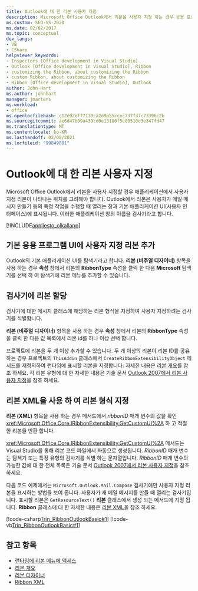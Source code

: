 ```yaml
---
title: Outlook에 대 한 리본 사용자 지정
description: Microsoft Office Outlook에서 리본을 사용자 지정 하는 경우 응용 프로그램에서 사용자 지정 리본이 나타나는 위치를 고려해 야 합니다.
ms.custom: SEO-VS-2020
ms.date: 02/02/2017
ms.topic: conceptual
dev_langs:
- VB
- CSharp
helpviewer_keywords:
- Inspectors [Office development in Visual Studio]
- Outlook [Office development in Visual Studio], Ribbon
- customizing the Ribbon, about customizing the Ribbon
- custom Ribbon, about customizing the Ribbon
- Ribbon [Office development in Visual Studio], Outlook
author: John-Hart
ms.author: johnhart
manager: jmartens
ms.workload:
- office
ms.openlocfilehash: c12e92ef77130ca2d9b55ccec737f37c73396c2b
ms.sourcegitcommit: ae6d47b09a439cd0e13180f5e89510e3e347fd47
ms.translationtype: MT
ms.contentlocale: ko-KR
ms.lasthandoff: 02/08/2021
ms.locfileid: "99849881"
---
```

# <a name="customize-a-ribbon-for-outlook"></a>Outlook에 대 한 리본 사용자 지정
  Microsoft Office Outlook에서 리본을 사용자 지정할 경우 애플리케이션에서 사용자 지정 리본이 나타나는 위치를 고려해야 합니다. Outlook에서 리본은 사용자가 메일 메시지 만들기 등의 특정 작업을 수행할 때 열리는 창과 기본 애플리케이션 UI(사용자 인터페이스)에 표시됩니다. 이러한 애플리케이션 창의 이름을 검사기라고 합니다.

 [!INCLUDE[appliesto_olkallapp](../vsto/includes/appliesto-olkallapp-md.md)]

## <a name="add-a-custom-ribbon-to-the-main-application-ui"></a>기본 응용 프로그램 UI에 사용자 지정 리본 추가
 Outlook의 기본 애플리케이션 UI를 탐색기라고 합니다. **리본 (비주얼 디자이너)** 항목을 사용 하는 경우 **속성** 창에서 리본의 **RibbonType** 속성을 클릭 한 다음 **Microsoft** 탐색기를 선택 하 여 탐색기에 리본 메뉴를 추가할 수 있습니다.

## <a name="assign-a-ribbon-to-an-inspector"></a>검사기에 리본 할당
 검사기에 대한 메시지 클래스에 해당하는 리본 형식을 지정하여 사용자 지정하려는 검사기를 식별합니다.

 **리본 (비주얼 디자이너)** 항목을 사용 하는 경우 **속성** 창에서 리본의 **RibbonType** 속성을 클릭 한 다음 값 목록에서 리본 id를 하나 이상 선택 합니다.

 프로젝트에 리본을 두 개 이상 추가할 수 있습니다. 두 개 이상의 리본이 리본 ID를 공유하는 경우 프로젝트의 `ThisAddin` 클래스에서 `CreateRibbonExtensibilityObject` 메서드를 재정의하여 런타임에 표시할 리본을 지정합니다. 자세한 내용은 [리본 개요](../vsto/ribbon-overview.md)를 참조 하세요. 각 리본 유형에 대 한 자세한 내용은 기술 문서 [Outlook 2007에서 리본 사용자 지정](/previous-versions/office/developer/office-2007/bb226712(v=office.12))을 참조 하세요.

## <a name="specify-the-ribbon-type-by-using-ribbon-xml"></a>리본 XML을 사용 하 여 리본 형식 지정
 **리본 (XML)** 항목을 사용 하는 경우 메서드에서 *ribbonID* 매개 변수의 값을 확인 <xref:Microsoft.Office.Core.IRibbonExtensibility.GetCustomUI%2A> 하 고 적절 한 리본을 반환 합니다.

 <xref:Microsoft.Office.Core.IRibbonExtensibility.GetCustomUI%2A> 메서드는 Visual Studio를 통해 리본 코드 파일에서 자동으로 생성됩니다. *RibbonID* 매개 변수는 탐색기 또는 특정 유형의 검사기를 식별 하는 문자열입니다. *RibbonID* 매개 변수의 가능한 값에 대 한 전체 목록은 기술 문서 [Outlook 2007에서 리본 사용자 지정](/previous-versions/office/developer/office-2007/bb226712(v=office.12))을 참조 하세요.

 다음 코드 예제에서는 `Microsoft.Outlook.Mail.Compose` 검사기에만 사용자 지정 리본을 표시하는 방법을 보여 줍니다. 사용자가 새 메일 메시지를 만들 때 열리는 검사기입니다. 표시할 리본은 `GetResourceText()` **리본** 클래스에서 생성 되는 메서드에 지정 됩니다. **Ribbon** 클래스에 대 한 자세한 내용은 [리본 XML](../vsto/ribbon-xml.md)을 참조 하세요.

 [!code-csharp[Trin_RibbonOutlookBasic#1](../vsto/codesnippet/CSharp/Trin_RibbonOutlookBasic/Ribbon1.cs#1)]
 [!code-vb[Trin_RibbonOutlookBasic#1](../vsto/codesnippet/VisualBasic/Trin_RibbonOutlookBasic/Ribbon1.vb#1)]

## <a name="see-also"></a>참고 항목
- [런타임에 리본 메뉴에 액세스](../vsto/accessing-the-ribbon-at-run-time.md)
- [리본 개요](../vsto/ribbon-overview.md)
- [리본 디자이너](../vsto/ribbon-designer.md)
- [Ribbon XML](../vsto/ribbon-xml.md)
